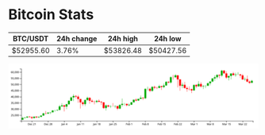 # Bitcoin Stats

BTC/USDT|24h change|24h high|24h low|
|---|---|---|---|
|$52955.60|3.76%|$53826.48|$50427.56|

<img src="./chart.svg">
